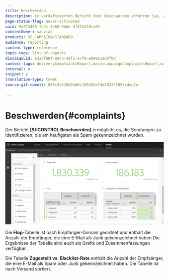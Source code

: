 ```yaml
---
title: Beschwerden
description: Im vordefinierten Bericht über Beschwerden erfahren Sie, wie oft ein Versand als Spam gekennzeichnet wurde.
page-status-flag: never-activated
uuid: 9a973460-fda1-4eb0-9b6e-df421df8ca02
contentOwner: sauviat
products: SG_CAMPAIGN/STANDARD
audience: reporting
content-type: reference
topic-tags: list-of-reports
discoiquuid: e32cfb8f-e973-4bf2-a7f9-e99951a6bfbd
context-tags: deliveryComplaintsReport,main;campaignComplaintsReport,main;programComplaintsReport,main
internal: n
snippet: y
translation-type: tm+mt
source-git-commit: 00fc2e12669a00c788355ef4e492375957cdad2e

---
```



# Beschwerden{#complaints}

Der Bericht **[!UICONTROL Beschwerden]** ermöglicht es, die Sendungen zu identifizieren, die am häufigsten als Spam gekennzeichnet wurden.

![](assets/delivery_reports_complaints.png)

Die **Flop**-Tabelle ist nach Empfänger-Domain geordnet und enthält die Anzahl der Empfänger, die eine E-Mail als Junk gekennzeichnet haben Die Ergebnisse der Tabelle sind auch als Grafik und Zusammenfassungen verfügbar.

Die Tabelle **Zugestellt vs. Blacklist-Rate** enthält die Anzahl der Empfsänger, die eine E-Mail als Spam oder Junk gekennzeichnet haben. Die Tabelle ist nach Versand sortiert.
